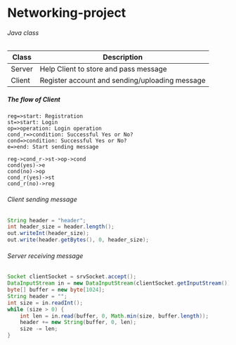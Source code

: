 # Networking-project

                    
###### Java class
                    
Class  | Description
------------- | -------------
Server  | Help Client to store and pass message
Client  | Register account and sending/uploading message 

##### The flow of Client
```flow
reg=>start: Registration
st=>start: Login
op=>operation: Login operation
cond_r=>condition: Successful Yes or No?
cond=>condition: Successful Yes or No?
e=>end: Start sending message

reg->cond_r->st->op->cond
cond(yes)->e
cond(no)->op
cond_r(yes)->st
cond_r(no)->reg
```

###### Client sending message
```java
String header = "header";
int header_size = header.length();
out.writeInt(header_size);
out.write(header.getBytes(), 0, header_size);
```
###### Server receiving message
```java
Socket clientSocket = srvSocket.accept();
DataInputStream in = new DataInputStream(clientSocket.getInputStream());
byte[] buffer = new byte[1024];
String header = "";
int size = in.readInt();
while (size > 0) {
	int len = in.read(buffer, 0, Math.min(size, buffer.length));
	header += new String(buffer, 0, len);
	size -= len;
}
```
